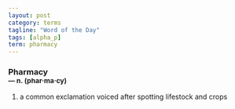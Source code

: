 ```yaml
---
layout: post
category: terms
tagline: "Word of the Day"
tags: [alpha_p]
term: pharmacy
---
```


<h3>Pharmacy<br/> <small>&mdash; n. (phar<span>&middot;</span>ma<span>&middot;</span>cy)</small></h3>
<p><ol><li>a common exclamation voiced after spotting lifestock and crops</li>
</ol></p>
